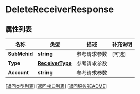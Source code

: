 # DeleteReceiverResponse

## 属性列表

名称 | 类型 | 描述 | 补充说明
------------ | ------------- | ------------- | -------------
**SubMchid** | **string** | 参考请求参数 | [可选] 
**Type** | [**ReceiverType**](ReceiverType.md) | 参考请求参数 | 
**Account** | **string** | 参考请求参数 | 

[\[返回类型列表\]](README.md#类型列表)
[\[返回接口列表\]](README.md#接口列表)
[\[返回服务README\]](README.md)


